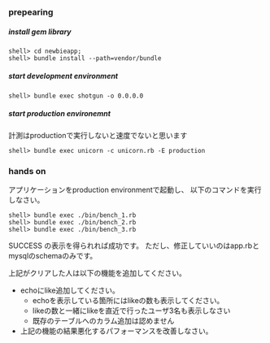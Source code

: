 ### prepearing

##### install gem library

```
shell> cd newbieapp;
shell> bundle install --path=vendor/bundle
```
##### start development environment

```
shell> bundle exec shotgun -o 0.0.0.0
```

##### start production environemnt

計測はproductionで実行しないと速度でないと思います

```
shell> bundle exec unicorn -c unicorn.rb -E production
```

### hands on

アプリケーションをproduction environmentで起動し、
以下のコマンドを実行しなさい。
```
shell> bundle exec ./bin/bench_1.rb
shell> bundle exec ./bin/bench_2.rb
shell> bundle exec ./bin/bench_3.rb
```

SUCCESS の表示を得られれば成功です。
ただし、修正していいのはapp.rbとmysqlのschemaのみです。

上記がクリアした人は以下の機能を追加してください。

+ echoにlike追加してください。
  + echoを表示している箇所にはlikeの数も表示してください。
  + likeの数と一緒にlikeを直近で行ったユーザ3名も表示しなさい
  + 既存のテーブルへのカラム追加は認めません
+ 上記の機能の結果悪化するパフォーマンスを改善しなさい。


